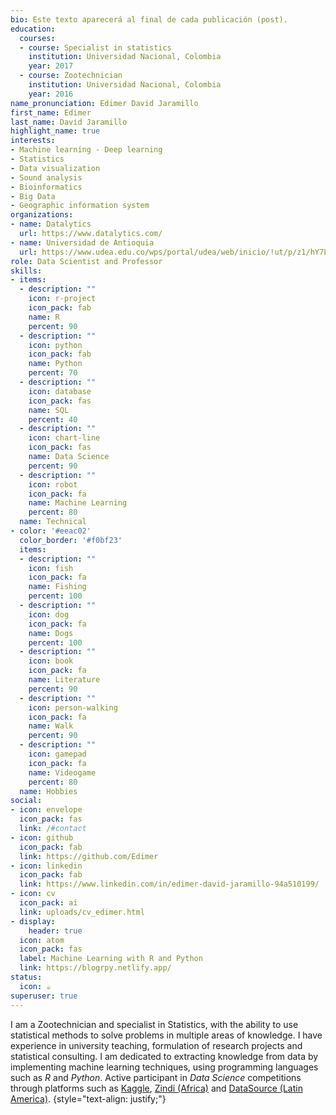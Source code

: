 ```yaml
---
bio: Este texto aparecerá al final de cada publicación (post).
education:
  courses:
  - course: Specialist in statistics
    institution: Universidad Nacional, Colombia
    year: 2017
  - course: Zootechnician
    institution: Universidad Nacional, Colombia
    year: 2016
name_pronunciation: Edimer David Jaramillo
first_name: Edimer
last_name: David Jaramillo
highlight_name: true
interests:
- Machine learning - Deep learning
- Statistics
- Data visualization
- Sound analysis
- Bioinformatics
- Big Data
- Geographic information system
organizations:
- name: Datalytics
  url: https://www.datalytics.com/
- name: Universidad de Antioquia
  url: https://www.udea.edu.co/wps/portal/udea/web/inicio/!ut/p/z1/hY7LDoIwEEW_xQVbOrSg4K5BYkDCIzERuzFgasEAJYDw-zbqxsTH7O7ccyaDGMoQa_OpEvlYyTavVT6y5SlKLc_ALoSxTzxInchKyNbH5oqgwz-AqRq-DAXlswdiOy42qAkh7AwLaOol0T52k02AX8CPGwFiopbF813aFsQWiPX8wnve67derctx7Ia1BhrM86wLKUXN9bNsNPiklHIYUfZOoq7J4GrVU0gXizthmbDl/dz/d5/L2dBISEvZ0FBIS9nQSEh/
role: Data Scientist and Professor
skills:
- items:
  - description: ""
    icon: r-project
    icon_pack: fab
    name: R
    percent: 90
  - description: ""
    icon: python
    icon_pack: fab
    name: Python
    percent: 70
  - description: ""
    icon: database
    icon_pack: fas
    name: SQL
    percent: 40  
  - description: ""
    icon: chart-line
    icon_pack: fas
    name: Data Science
    percent: 90
  - description: ""
    icon: robot
    icon_pack: fa
    name: Machine Learning
    percent: 80  
  name: Technical
- color: '#eeac02'
  color_border: '#f0bf23'
  items:
  - description: ""
    icon: fish
    icon_pack: fa
    name: Fishing
    percent: 100
  - description: ""
    icon: dog
    icon_pack: fa
    name: Dogs
    percent: 100
  - description: ""
    icon: book
    icon_pack: fa
    name: Literature
    percent: 90
  - description: ""
    icon: person-walking
    icon_pack: fa
    name: Walk
    percent: 90
  - description: ""
    icon: gamepad
    icon_pack: fa
    name: Videogame
    percent: 80  
  name: Hobbies
social:
- icon: envelope
  icon_pack: fas
  link: /#contact
- icon: github
  icon_pack: fab
  link: https://github.com/Edimer
- icon: linkedin
  icon_pack: fab
  link: https://www.linkedin.com/in/edimer-david-jaramillo-94a510199/
- icon: cv
  icon_pack: ai
  link: uploads/cv_edimer.html
- display:
    header: true
  icon: atom
  icon_pack: fas
  label: Machine Learning with R and Python
  link: https://blogrpy.netlify.app/  
status:
  icon: ☕️
superuser: true
---
```


I am a Zootechnician and specialist in Statistics, with the ability to use statistical methods to solve problems in multiple areas of knowledge.
I have experience in university teaching, formulation of research projects and statistical consulting. I am dedicated to extracting knowledge from data by implementing machine learning techniques, using programming languages such as *R* and *Python*. Active participant in *Data Science* competitions through platforms such as [Kaggle](https://www.kaggle.com/), [Zindi (Africa)](https://zindi.africa/) and [DataSource (Latin America)](https://www.datasource.ai/).
{style="text-align: justify;"}
